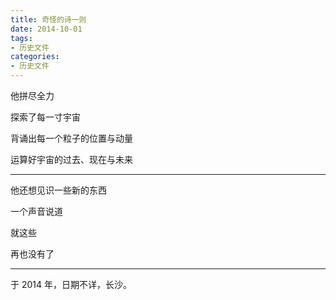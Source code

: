 ```yaml
---
title: 奇怪的诗一则
date: 2014-10-01
tags:
- 历史文件
categories:
- 历史文件
---
```


他拼尽全力

探索了每一寸宇宙

背诵出每一个粒子的位置与动量

运算好宇宙的过去、现在与未来

------

他还想见识一些新的东西

一个声音说道

就这些

再也没有了

------

于 2014 年，日期不详，长沙。
